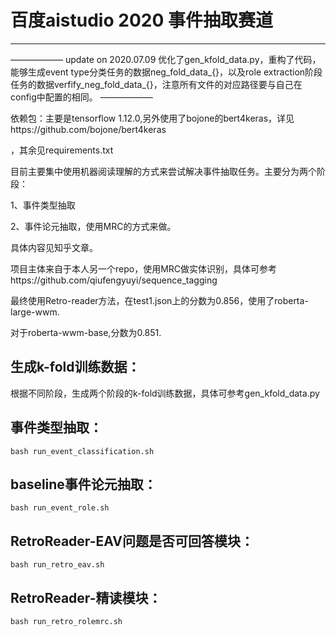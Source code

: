 # 百度aistudio 2020 事件抽取赛道

------
——————
update on 2020.07.09 优化了gen_kfold_data.py，重构了代码，能够生成event type分类任务的数据neg_fold_data_{}，以及role extraction阶段任务的数据verfify_neg_fold_data_{}，注意所有文件的对应路径要与自己在config中配置的相同。
——————

依赖包：主要是tensorflow 1.12.0,另外使用了bojone的bert4keras，详见https://github.com/bojone/bert4keras

，其余见requirements.txt

目前主要集中使用机器阅读理解的方式来尝试解决事件抽取任务。主要分为两个阶段：

1、事件类型抽取

2、事件论元抽取，使用MRC的方式来做。

具体内容见知乎文章。

项目主体来自于本人另一个repo，使用MRC做实体识别，具体可参考https://github.com/qiufengyuyi/sequence_tagging

最终使用Retro-reader方法，在test1.json上的分数为0.856，使用了roberta-large-wwm.

对于roberta-wwm-base,分数为0.851.

## 生成k-fold训练数据：

根据不同阶段，生成两个阶段的k-fold训练数据，具体可参考gen_kfold_data.py


## 事件类型抽取：

```shell
bash run_event_classification.sh
```

## baseline事件论元抽取：

```shell
bash run_event_role.sh
```

## RetroReader-EAV问题是否可回答模块：

```shell
bash run_retro_eav.sh
```

## RetroReader-精读模块：

```shell
bash run_retro_rolemrc.sh
```
